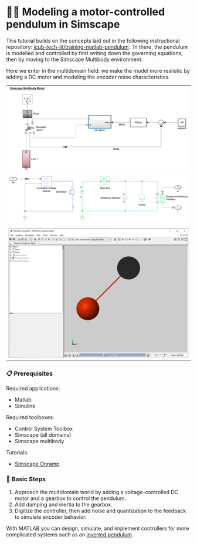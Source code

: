 👨‍🔬 Modeling a motor-controlled pendulum in Simscape
=================================

This tutorial builds on the concepts laid out in the following instructional repository: [icub-tech-iit/training-matlab-pendulum](https://github.com/icub-tech-iit/training-matlab-pendulum) . In there, the pendulum is modelled and controlled by first writing down the governing equations, then by moving to the Simscape Multibody environment.

Here we enter in the multidomain field: we make the model more realistic by adding a DC motor and modeling the encoder noise characteristics. 

| |
| :---: |
| ![](./assets/model.png) |
| ![](./assets/motor.png) |
| ![](./assets/pendulum.png) |


### 📋 Prerequisites
Required applications:
 - Matlab
 - Simulink

Required toolboxes:
 - Control System Toolbox
 - Simscape (all domains)
 - Simscape multibody

Tutorials:
 - [Simscape Onramp](https://it.mathworks.com/learn/tutorials/simscape-onramp.html)

### 🔢 Basic Steps
1. Approach the multidomain world by adding a voltage-controlled DC motor and a gearbox to control the pendulum.
2. Add damping and inertia to the gearbox.
3. Digitize the controller, then add noise and quantization to the feedback to simulate encoder behavior.

With MATLAB you can design, simulate, and implement controllers for more complicated systems such as an [inverted pendulum](https://mathworks.com/videos/inverted-pendulum-control-with-simmechanics-and-quarc-106862.html).
